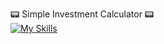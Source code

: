 📟 Simple Investment Calculator 📟\
[![My Skills](https://skillicons.dev/icons?i=html,css,js,react)](https://skillicons.dev)
